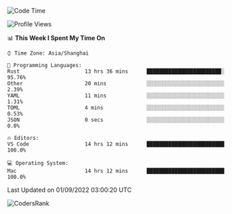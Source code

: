 <!--START_SECTION:waka-->
![Code Time](http://img.shields.io/badge/Code%20Time-1%2C667%20hrs%205%20mins-blue)

![Profile Views](http://img.shields.io/badge/Profile%20Views-10-blue)

📊 **This Week I Spent My Time On** 

```text
⌚︎ Time Zone: Asia/Shanghai

💬 Programming Languages: 
Rust                     13 hrs 36 mins      ████████████████████████░   95.76% 
Other                    20 mins             ░░░░░░░░░░░░░░░░░░░░░░░░░   2.39% 
YAML                     11 mins             ░░░░░░░░░░░░░░░░░░░░░░░░░   1.31% 
TOML                     4 mins              ░░░░░░░░░░░░░░░░░░░░░░░░░   0.53% 
JSON                     0 secs              ░░░░░░░░░░░░░░░░░░░░░░░░░   0.0%

🔥 Editors: 
VS Code                  14 hrs 12 mins      █████████████████████████   100.0%

💻 Operating System: 
Mac                      14 hrs 12 mins      █████████████████████████   100.0%

```


 Last Updated on 01/09/2022 03:00:20 UTC
<!--END_SECTION:waka-->

![CodersRank](https://cr-skills-chart-widget.azurewebsites.net/api/api?username=BugenZhao&padding=16&tooltip=true&branding=false&sort-by-score=true&skills=Rust%2C%20Swift%2C%20C%2C%20TypeScript%2C%20Java%2C%20Go%2C%20Dart%2C%20C%2B%2B%2C%20Python%2C%20Assembly%2C%20Shell%2C%20Kotlin)
